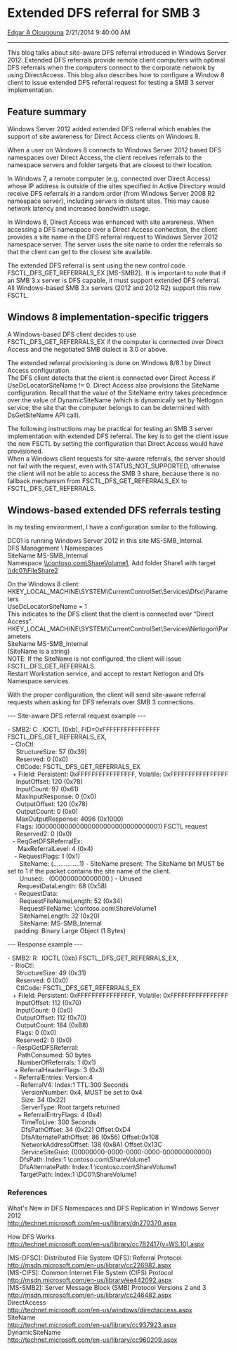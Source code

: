 <div id="page">

# Extended DFS referral for SMB 3

[Edgar A
Olougouna](https://social.msdn.microsoft.com/profile/Edgar%20A%20Olougouna)
2/21/2014 9:40:00 AM

-----

<div id="content">

This blog talks about site-aware DFS referral introduced in Windows
Server 2012. Extended DFS referrals provide remote client computers with
optimal DFS referrals when the computers connect to the corporate
network by using DirectAccess. This blog also describes how to configure
a Window 8 client to issue extended DFS referral request for testing a
SMB 3 server implementation.

## Feature summary

Windows Server 2012 added extended DFS referral which enables the
support of site awareness for Direct Access clients on Windows 8.

When a user on Windows 8 connects to Windows Server 2012 based DFS
namespaces over Direct Access, the client receives referrals to the
namespace servers and folder targets that are closest to their location.

In Windows 7, a remote computer (e.g. connected over Direct Access)
whose IP address is outside of the sites specified in Active Directory
would receive DFS referrals in a random order (from Windows Server 2008
R2 namespace server), including servers in distant sites. This may cause
network latency and increased bandwidth usage.

In Windows 8, Direct Access was enhanced with site awareness. When
accessing a DFS namespace over a Direct Access connection, the client
provides a site name in the DFS referral request to Windows Server 2012
namespace server. The server uses the site name to order the referrals
so that the client can get to the closest site available.

The extended DFS referral is sent using the new control code
FSCTL\_DFS\_GET\_REFERRALS\_EX \[MS-SMB2\].  It is important to note
that if an SMB 3.x server is DFS capable, it must support extended DFS
referral. All Windows-based SMB 3.x servers (2012 and 2012 R2) support
this new FSCTL.

## Windows 8 implementation-specific triggers

A Windows-based DFS client decides to use FSCTL\_DFS\_GET\_REFERRALS\_EX
if the computer is connected over Direct Access and the negotiated SMB
dialect is 3.0 or above.

The extended referral provisioning is done on Windows 8/8.1 by Direct
Access configuration.  
The DFS client detects that the client is connected over Direct Access
if UseDcLocatorSiteName \!= 0. Direct Access also provisions the
SiteName configuration. Recall that the value of the SiteName entry
takes precedence over the value of DynamicSiteName (which is dynamically
set by Netlogon service; the site that the computer belongs to can be
determined with DsGetSiteName API call). 

The following instructions may be practical for testing an SMB 3 server
implementation with extended DFS referral. The key is to get the client
issue the new FSCTL by setting the configuration that Direct Access
would have provisioned.  
When a Windows client requests for site-aware referrals, the server
should not fail with the request, even with STATUS\_NOT\_SUPPORTED,
otherwise the client will not be able to access the SMB 3 share, because
there is no fallback mechanism from FSCTL\_DFS\_GET\_REFERRALS\_EX to
FSCTL\_DFS\_GET\_REFERRALS.

## Windows-based extended DFS referrals testing

In my testing environment, I have a configuration similar to the
following.

DC01 is running Windows Server 2012 in this site MS-SMB\_Internal.  
DFS Management \\ Namespaces  
SiteName MS-SMB\_Internal  
Namespace
[\\\\contoso.com\\ShareVolume1](file://\\\\contoso.com\\ShareVolume1),
Add folder Share1 with target
[\\\\dc01\\FileShare2](file://\\\\dc01\\FileShare2)

On the Windows 8
client:  
HKEY\_LOCAL\_MACHINE\\SYSTEM\\CurrentControlSet\\Services\\Dfsc\\Parameters  
UseDcLocatorSiteName = 1  
This indicates to the DFS client that the client is connected over
“Direct
Access”.  
HKEY\_LOCAL\_MACHINE\\SYSTEM\\CurrentControlSet\\Services\\Netlogon\\Parameters  
SiteName MS-SMB\_Internal  
(SiteName is a string)  
NOTE: If the SiteName is not configured, the client will issue
FSCTL\_DFS\_GET\_REFERRALS.  
Restart Workstation service, and accept to restart Netlogon and Dfs
Namespace services.

With the proper configuration, the client will send site-aware referral
requests when asking for DFS referrals over SMB 3 connections.

\--- Site-aware DFS referral request example ---

\- SMB2: C   IOCTL (0xb), FID=0xFFFFFFFFFFFFFFFF
FSCTL\_DFS\_GET\_REFERRALS\_EX,  
  - CIoCtl:  
     StructureSize: 57 (0x39)  
     Reserved: 0 (0x0)  
     CtlCode: FSCTL\_DFS\_GET\_REFERRALS\_EX  
   + FileId: Persistent: 0xFFFFFFFFFFFFFFFF, Volatile:
0xFFFFFFFFFFFFFFFF  
     InputOffset: 120 (0x78)  
     InputCount: 97 (0x61)  
     MaxInputResponse: 0 (0x0)  
     OutputOffset: 120 (0x78)  
     OutputCount: 0 (0x0)  
     MaxOutputResponse: 4096 (0x1000)  
     Flags: (00000000000000000000000000000001) FSCTL request  
     Reserved2: 0 (0x0)  
   - ReqGetDFSReferralEx:  
      MaxReferralLevel: 4 (0x4)  
    - RequestFlags: 1 (0x1)  
       SiteName: (...............1) - SiteName present: The SiteName bit
MUST be set to 1 if the packet contains the site name of the client.  
       Unused:   (000000000000000.) - Unused  
      RequestDataLength: 88 (0x58)  
    - RequestData:  
       RequestFileNameLength: 52 (0x34)  
       RequestFileName: \\contoso.com\\ShareVolume1  
       SiteNameLength: 32 (0x20)  
       SiteName: MS-SMB\_Internal  
    padding: Binary Large Object (1 Bytes)

\--- Response example ---

\- SMB2: R   IOCTL (0xb) FSCTL\_DFS\_GET\_REFERRALS\_EX,  
  - RIoCtl:  
     StructureSize: 49 (0x31)  
     Reserved: 0 (0x0)  
     CtlCode: FSCTL\_DFS\_GET\_REFERRALS\_EX  
   + FileId: Persistent: 0xFFFFFFFFFFFFFFFF, Volatile:
0xFFFFFFFFFFFFFFFF  
     InputOffset: 112 (0x70)  
     InputCount: 0 (0x0)  
     OutputOffset: 112 (0x70)  
     OutputCount: 184 (0xB8)  
     Flags: 0 (0x0)  
     Reserved2: 0 (0x0)  
   - RespGetDFSReferral:  
      PathConsumed: 50 bytes  
      NumberOfReferrals: 1 (0x1)  
    + ReferralHeaderFlags: 3 (0x3)  
    - ReferralEntries: Version:4  
     - ReferralV4: Index:1 TTL:300 Seconds  
        VersionNumber: 0x4, MUST be set to 0x4  
        Size: 34 (0x22)  
        ServerType: Root targets returned  
      + ReferralEntryFlags: 4 (0x4)  
        TimeToLive: 300 Seconds  
        DfsPathOffset: 34 (0x22) Offset:0xD4  
        DfsAlternatePathOffset: 86 (0x56) Offset:0x108  
        NetworkAddressOffset: 138 (0x8A) Offset:0x13C  
        ServiceSiteGuid: {00000000-0000-0000-0000-000000000000}   
       DfsPath: Index:1 \\contoso.com\\ShareVolume1  
       DfsAlternatePath: Index:1 \\contoso.com\\ShareVolume1  
       TargetPath: Index:1 \\DC01\\ShareVolume1 

### References

What's New in DFS Namespaces and DFS Replication in Windows Server
2012  
<http://technet.microsoft.com/en-us/library/dn270370.aspx>

How DFS Works  
<http://technet.microsoft.com/en-us/library/cc782417(v=WS.10).aspx>

\[MS-DFSC\]: Distributed File System (DFS): Referral Protocol  
<http://msdn.microsoft.com/en-us/library/cc226982.aspx>  
\[MS-CIFS\]: Common Internet File System (CIFS) Protocol  
<http://msdn.microsoft.com/en-us/library/ee442092.aspx>  
\[MS-SMB2\]: Server Message Block (SMB) Protocol Versions 2 and 3  
<http://msdn.microsoft.com/en-us/library/cc246482.aspx>  
DirectAccess  
<http://technet.microsoft.com/en-us/windows/directaccess.aspx>  
SiteName  
<http://technet.microsoft.com/en-us/library/cc937923.aspx>  
DynamicSiteName  
<http://technet.microsoft.com/en-us/library/cc960209.aspx>

 

</div>

</div>
